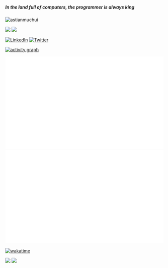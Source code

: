 ##### In the land full of computers, the programmer is always king
<p align="left"> <img src="https://komarev.com/ghpvc/?username=astianmuchui&label=Profile%20views&color=2fa4e7&style=flat" alt="astianmuchui" /> </p>

<div display="inline-flex" width="80%" justify-content="space-between">
   
<img width="380px" margin="50px" src="https://github-readme-stats.vercel.app/api?username=astianmuchui&show_icons=true&hide_border=false&border_color=2fa4e7&count_private=true&theme=github_dark"/>

<img width="380px" src="https://github-readme-streak-stats.herokuapp.com/?user=astianmuchui&show_icons=true&count_private=true&include_all_commits=true&hide_border=false&locale=en&layout=compact&theme=github-dark"/>
</div>

[![LinkedIn](https://img.shields.io/badge/LinkedIn-%230077B5.svg?logo=linkedin&logoColor=white)](https://www.linkedin.com/in/astianmuchui/)
[![Twitter](https://img.shields.io/badge/Twitter-%231DA1F2.svg?logo=Twitter&logoColor=white)](https://twitter.com/astianmuchui) 

[![activity graph](https://activity-graph.herokuapp.com/graph?username=astianmuchui&bg_color=000&color=2fa4e7&line=2fa4e7&point=none&area=true&area_color=2fa4e7&hide_border=true)](https://github.com/ashutosh00710/github-readme-activity-graph)

![](https://raw.githubusercontent.com/astianmuchui/github-statistics/master/generated/overview.svg#gh-dark-mode-only)
![](https://raw.githubusercontent.com/astianmuchui/github-statistics/master/generated/languages.svg#gh-dark-mode-only)

[![wakatime](https://wakatime.com/badge/user/5a50e193-2e98-47bd-9b67-0952bed984cf.svg)](https://wakatime.com/@5a50e193-2e98-47bd-9b67-0952bed984cf)

<img width="580px" src="https://wakatime.com/share/@astianmuchui/82579ba1-75c0-45bd-9c7a-639d2d96b065.png" />
<img width="220px" src="https://github-readme-stats.vercel.app/api/wakatime?username=astianmuchui&layout=compact&theme=github_dark" />
